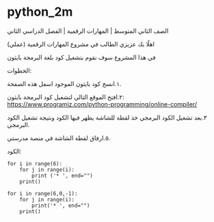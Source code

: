 # python_2m

الصف الثاني المتوسط | المهارات الرقمية | الفصل الدراسي الثاني

اهلًا بك عزيزي الطالب في مشروع المهارات الرقمية (عملي)

في هذا المشروع سوف نقوم بتشغيل كود بلغة البرمجة بايثون

الخطوات:

١.انسخ كود بايثون الموجود اسفل هذه الصفحة.

٢.افتح الموقع التالي لتشغيل كود البرمجة بايثون:
https://www.programiz.com/python-programming/online-compiler/

٣.بعد تشغيل الكود البرمجي خذ لقطة للشاشة يظهر فيها الكود ونتيجة تشغيل الكود البرمجي.

٥.ارفاق لقطة الشاشة في منصة مدرستي.


الكود:


```
for i in range(6):
    for j in range(i):
        print ('* ', end="")
    print()

for i in range(6,0,-1):
    for j in range(i):
        print('* ', end="")
    print()
```

